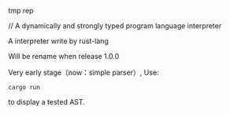 tmp rep

// A dynamically and strongly typed program language interpreter

A interpreter write by rust-lang

Will be rename when release 1.0.0

Very early stage（now：simple parser）, Use:

    cargo run

to display a tested AST.
